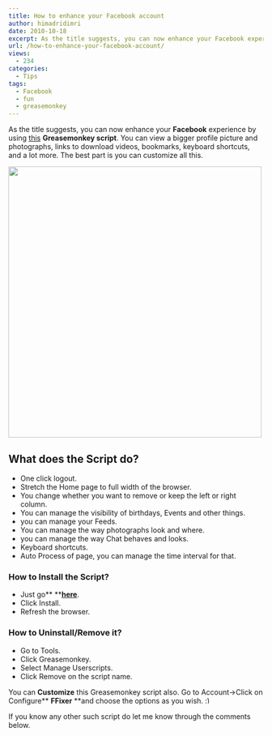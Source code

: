 ```yaml
---
title: How to enhance your Facebook account
author: himadridimri
date: 2010-10-18
excerpt: As the title suggests, you can now enhance your Facebook experience by using this Greasmonkey script. You can view a bigger profile picture and photographs, links to download videos, bookmarks, keyboard shortcuts, and a lot more. The best part is you can customize all this.
url: /how-to-enhance-your-facebook-account/
views:
  - 234
categories:
  - Tips
tags:
  - Facebook
  - fun
  - greasemonkey
---
```

As the title suggests, you can now enhance your **Facebook** experience by using <a href="http://userscripts.org/scripts/show/8861" onclick="_gaq.push(['_trackEvent', 'outbound-article', 'http://userscripts.org/scripts/show/8861', 'this']);" >this</a> **Greasemonkey script**. You can view a bigger profile picture and photographs, links to download videos, bookmarks, keyboard shortcuts, and a lot more. The best part is you can customize all this.

<a href="http://fbknol.com/how-to-enhance-your-facebook-account/screenshot_050/" onclick="_gaq.push(['_trackEvent', 'outbound-article', 'http://fbknol.com/how-to-enhance-your-facebook-account/screenshot_050/', '']);" rel="attachment wp-att-3275"><img class="alignnone size-full  wp-image-54604" src="http://cdn.devilsworkshop.org/files/2010/10/screenshot_050.png" alt="" width="500" height="535" /></a>

## What does the Script do?

  * One click logout.
  * Stretch the Home page to full width of the browser.
  * You change whether you want to remove or keep the left or right column.
  * You can manage the visibility of birthdays, Events and other things.
  * you can manage your Feeds.
  * You can manage the way photographs look and where.
  * you can manage the way Chat behaves and looks.
  * Keyboard shortcuts.
  * Auto Process of page, you can manage the time interval for that.

### How to Install the Script?

  * Just go** **<a href="http://userscripts.org/scripts/show/8861" onclick="_gaq.push(['_trackEvent', 'outbound-article', 'http://userscripts.org/scripts/show/8861', 'here']);" ><strong>here</strong></a>.
  * Click Install.
  * Refresh the browser.

### How to Uninstall/Remove it?

  * Go to Tools.
  * Click Greasemonkey.
  * Select Manage Userscripts.
  * Click Remove on the script name.

You can **Customize** this Greasemonkey script also. Go to Account->Click on Configure** ****FFixer**** **and choose the options as you wish. <img src="http://devilsworkshop.org/wp-includes/images/smilies/simple-smile.png" alt=":)" class="wp-smiley" style="height: 1em; max-height: 1em;" />

If you know any other such script do let me know through the comments below.
